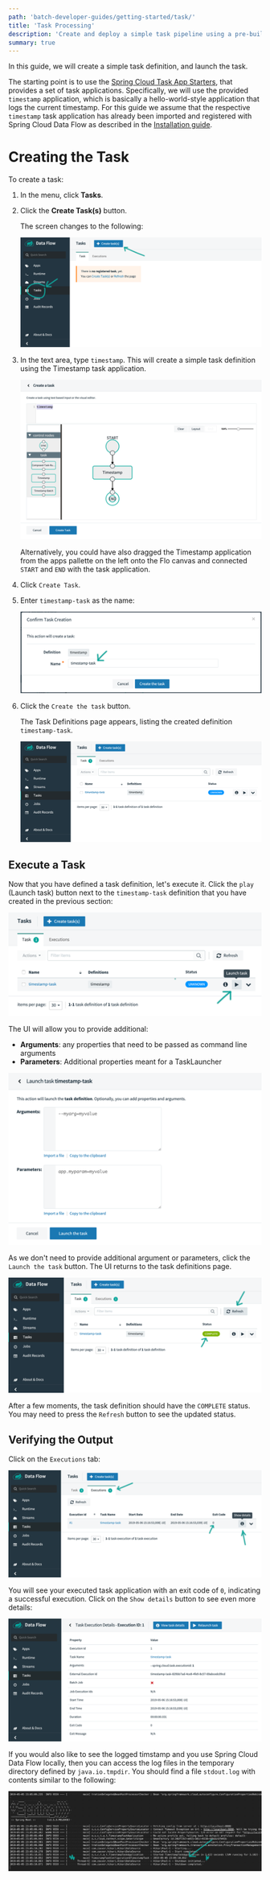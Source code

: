 ```yaml
---
path: 'batch-developer-guides/getting-started/task/'
title: 'Task Processing'
description: 'Create and deploy a simple task pipeline using a pre-built task application on your Local Machine'
summary: true
---
```


In this guide, we will create a simple task definition, and launch the task.

The starting point is to use the [Spring Cloud Task App Starters](https://cloud.spring.io/spring-cloud-task-app-starters/), that provides a set of task applications.
Specifically, we will use the provided `timestamp` application, which is basically a hello-world-style application that logs the current timestamp. For this guide we assume that the respective `timestamp` task application has already been imported and registered with Spring Cloud Data Flow as described in the [Installation guide](%currentPath%/installation/).

# Creating the Task

To create a task:

1.  In the menu, click **Tasks**.

2.  Click the **Create Task(s)** button.

    The screen changes to the following:

    ![Create Tasks Page](images/dataflow-task-create-start.png)

3.  In the text area, type `timestamp`. This will create a simple task definition using the Timestamp task application.

    ![Timestamp Task Definition](images/dataflow-task-create-timestamp-task-definition.png)

    Alternatively, you could have also dragged the Timestamp application from the apps pallette on the left onto the Flo canvas and connected `START` and `END` with the task application.

4.  Click `Create Task`.

5.  Enter `timestamp-task` as the name:

    ![Timestamp Task Definition - Enter Name](images/dataflow-task-create-timestamp-task-definition-confirmation.png)

6.  Click the `Create the task` button.

    The Task Definitions page appears, listing the created definition `timestamp-task`.

    ![Timestamp Task Definition List](images/dataflow-task-definitions-list.png)

## Execute a Task

Now that you have defined a task definition, let's execute it. Click the `play` (Launch task) button next to the `timestamp-task` definition that you have created in the previous section:

![Launch Timestamp Task Definition](images/dataflow-task-definitions-click-launch-task.png)

The UI will allow you to provide additional:

- **Arguments**: any properties that need to be passed as command line arguments
- **Parameters**: Additional properties meant for a TaskLauncher

![Launch Task - Provide Arguments or Parameters](images/dataflow-task-definitions-click-launch-task-2.png)

As we don't need to provide additional argument or parameters, click the `Launch the task` button. The UI returns to the task definitions page.

![Task Definitions List with Successful Task Execution](images/dataflow-task-definitions-list-with-task-success.png)

After a few moments, the task definition should have the `COMPLETE` status. You may need to press the `Refresh` button to see the updated status.

## Verifying the Output

Click on the `Executions` tab:

![Task Execution List with Successful Task Execution](images/dataflow-task-execution-result-execution-tab.png)

You will see your executed task application with an exit code of `0`, indicating a successful execution. Click on the `Show details` button to see even more details:

![Task Execution Details with Successful Task Execution](images/dataflow-task-execution-result-execution-details.png)

If you would also like to see the logged timstamp and you use Spring Cloud Data Flow locally, then you can access the log files in the temporary directory defined by `java.io.tmpdir`. You should find a file `stdout.log` with contents similar to the following:

![Task Definitions List with Successful Task Execution](images/dataflow-task-execution-result.png)
